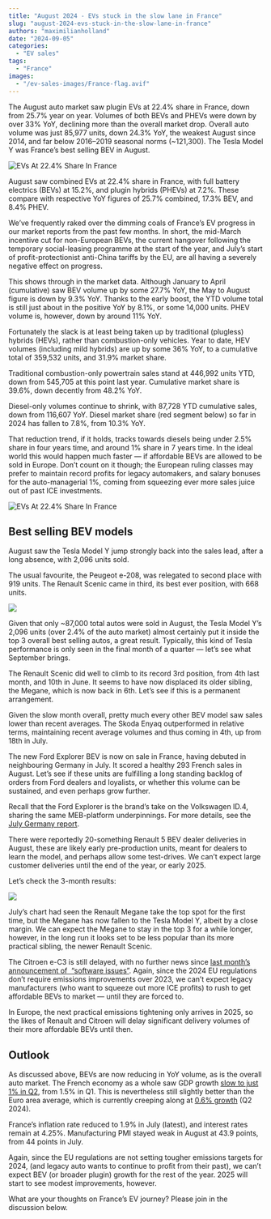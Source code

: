 ```yaml
---
title: "August 2024 - EVs stuck in the slow lane in France"
slug: "august-2024-evs-stuck-in-the-slow-lane-in-france"
authors: "maximilianholland"
date: "2024-09-05"
categories:
  - "EV sales"
tags:
  - "France"
images:
  - "/ev-sales-images/France-flag.avif"
---
```


The August auto market saw plugin EVs at 22.4% share in France, down from 25.7% year on year. Volumes of both BEVs and PHEVs were down by over 33% YoY, declining more than the overall market drop. Overall auto volume was just 85,977 units, down 24.3% YoY, the weakest August since 2014, and far below 2016–2019 seasonal norms (~121,300). The Tesla Model Y was France’s best selling BEV in August.

![EVs At 22.4% Share In France](/ev-sales-images/2024-08-France-Passenger-Auto-Registrations.avif)

August saw combined EVs at 22.4% share in France, with full battery electrics (BEVs) at 15.2%, and plugin hybrids (PHEVs) at 7.2%. These compare with respective YoY figures of 25.7% combined, 17.3% BEV, and 8.4% PHEV.

We’ve frequently raked over the dimming coals of France’s EV progress in our market reports from the past few months. In short, the mid-March incentive cut for non-European BEVs, the current hangover following the temporary social-leasing programme at the start of the year, and July’s start of profit-protectionist anti-China tariffs by the EU, are all having a severely negative effect on progress.

This shows through in the market data. Although January to April (cumulative) saw BEV volume up by some 27.7% YoY, the May to August figure is down by 9.3% YoY. Thanks to the early boost, the YTD volume total is still just about in the positive YoY by 8.1%, or some 14,000 units. PHEV volume is, however, down by around 11% YoY.

Fortunately the slack is at least being taken up by traditional (plugless) hybrids (HEVs), rather than combustion-only vehicles. Year to date, HEV volumes (including mild hybrids) are up by some 36% YoY, to a cumulative total of 359,532 units, and 31.9% market share.

Traditional combustion-only powertrain sales stand at 446,992 units YTD, down from 545,705 at this point last year. Cumulative market share is 39.6%, down decently from 48.2% YoY.

Diesel-only volumes continue to shrink, with 87,728 YTD cumulative sales, down from 116,607 YoY. Diesel market share (red segment below) so far in 2024 has fallen to 7.8%, from 10.3% YoY.

That reduction trend, if it holds, tracks towards diesels being under 2.5% share in four years time, and around 1% share in 7 years time. In the ideal world this would happen much faster — if affordable BEVs are allowed to be sold in Europe. Don’t count on it though; the European ruling classes may prefer to maintain record profits for legacy automakers, and salary bonuses for the auto-managerial 1%, coming from squeezing ever more sales juice out of past ICE investments.  

![EVs At 22.4% Share In France](/ev-sales-images/2024-08-France-Monthly-Powertrain-Market-Share.avif)

## Best selling BEV models

August saw the Tesla Model Y jump strongly back into the sales lead, after a long absence, with 2,096 units sold.

The usual favourite, the Peugeot e-208, was relegated to second place with 919 units. The Renault Scenic came in third, its best ever position, with 668 units.

![](/ev-sales-images/2024-08-France-BEVs.avif)

Given that only ~87,000 total autos were sold in August, the Tesla Model Y’s 2,096 units (over 2.4% of the auto market) almost certainly put it inside the top 3 overall best selling autos, a great result. Typically, this kind of Tesla performance is only seen in the final month of a quarter — let’s see what September brings.

The Renault Scenic did well to climb to its record 3rd position, from 4th last month, and 10th in June. It seems to have now displaced its older sibling, the Megane, which is now back in 6th. Let’s see if this is a permanent arrangement.

Given the slow month overall, pretty much every other BEV model saw sales lower than recent averages. The Skoda Enyaq outperformed in relative terms, maintaining recent average volumes and thus coming in 4th, up from 18th in July.

The new Ford Explorer BEV is now on sale in France, having debuted in neighbouring Germany in July. It scored a healthy 293 French sales in August. Let’s see if these units are fulfilling a long standing backlog of orders from Ford dealers and loyalists, or whether this volume can be sustained, and even perhaps grow further.

Recall that the Ford Explorer is the brand’s take on the Volkswagen ID.4, sharing the same MEB-platform underpinnings. For more details, see the [July Germany report](/2024/08/07/july-2024-bevs-still-overpriced-in-germany/).

There were reportedly 20-something Renault 5 BEV dealer deliveries in August, these are likely early pre-production units, meant for dealers to learn the model, and perhaps allow some test-drives. We can’t expect large customer deliveries until the end of the year, or early 2025.

Let’s check the 3-month results:

![](/ev-sales-images/2024-08-France-BEVs-Trailing-Qtr.avif)

July’s chart had seen the Renault Megane take the top spot for the first time, but the Megane has now fallen to the Tesla Model Y, albeit by a close margin. We can expect the Megane to stay in the top 3 for a while longer, however, in the long run it looks set to be less popular than its more practical sibling, the newer Renault Scenic.

The Citroen e-C3 is still delayed, with no further news since [last month’s announcement of  “software issues”](/2024/08/05/july-2024-citroen-e-c3-delayed-in-france/). Again, since the 2024 EU regulations don’t require emissions improvements over 2023, we can’t expect legacy manufacturers (who want to squeeze out more ICE profits) to rush to get affordable BEVs to market — until they are forced to.

In Europe, the next practical emissions tightening only arrives in 2025, so the likes of Renault and Citroen will delay significant delivery volumes of their more affordable BEVs until then.

## Outlook

As discussed above, BEVs are now reducing in YoY volume, as is the overall auto market. The French economy as a whole saw GDP growth [slow to just 1% in Q2](https://tradingeconomics.com/france/indicators), from 1.5% in Q1. This is nevertheless still slightly better than the Euro area average, which is currently creeping along at [0.6% growth](https://tradingeconomics.com/euro-area/indicators) (Q2 2024).

France’s inflation rate reduced to 1.9% in July (latest), and interest rates remain at 4.25%. Manufacturing PMI stayed weak in August at 43.9 points, from 44 points in July.

Again, since the EU regulations are not setting tougher emissions targets for 2024, (and legacy auto wants to continue to profit from their past), we can’t expect BEV (or broader plugin) growth for the rest of the year. 2025 will start to see modest improvements, however.

What are your thoughts on France’s EV journey? Please join in the discussion below.